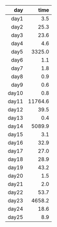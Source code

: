 |   day |    time |
|------:|---------:
| day1  |     3.5 |
| day2  |    25.3 |
| day3  |    23.6 |
| day4  |     4.6 |
| day5  |  3325.0 |
| day6  |     1.1 |
| day7  |     1.8 |
| day8  |     0.9 |
| day9  |     0.6 |
| day10 |     0.8 |
| day11 | 11764.6 |
| day12 |    39.5 |
| day13 |     0.4 |
| day14 |  5089.9 |
| day15 |     3.1 |
| day16 |    32.9 |
| day17 |    27.0 |
| day18 |    28.9 |
| day19 |    43.2 |
| day20 |     1.5 |
| day21 |     2.0 |
| day22 |    53.7 |
| day23 |  4658.2 |
| day24 |    18.6 |
| day25 |     8.9 |
